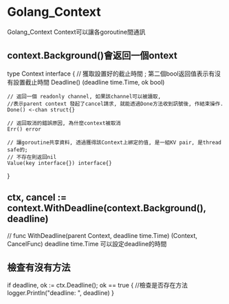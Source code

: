 # Golang_Context
Golang_Context
Context可以讓各goroutine間通訊
## context.Background()會返回一個ontext

type Context interface {
	// 獲取設置好的截止時間 ; 第二個bool返回值表示有沒有設置截止時間
	Deadline() (deadline time.Time, ok bool)

	// 返回一個 readonly channel, 如果該channel可以被讀取,
    //表示parent context 發起了cancel請求, 就能透過Done方法收到訊號後, 作結束操作.
	Done() <-chan struct{}

	// 返回取消的錯誤原因, 為什麼context被取消
	Err() error

	// 讓goroutine共享資料, 透過獲得該Context上綁定的值, 是一組KV pair, 是thread safe的;
	// 不存在則返回nil
	Value(key interface{}) interface{}
}


## ctx, cancel := context.WithDeadline(context.Background(), deadline)

// func WithDeadline(parent Context, deadline time.Time) (Context, CancelFunc)
deadline time.Time 可以設定deadline的時間

## 檢查有沒有方法
if deadline, ok := ctx.Deadline(); ok == true { //檢查是否存在方法
		logger.Println("deadline: ", deadline)
	}